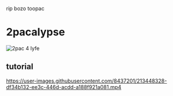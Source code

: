 rip bozo toopac
# 2pacalypse

![2pac 4 lyfe](https://i.imgur.com/Ch0Rngc.png)

## tutorial

https://user-images.githubusercontent.com/8437201/213448328-df34b132-ee3c-446d-acdd-a188f921a081.mp4

